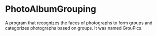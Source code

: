 # PhotoAlbumGrouping
A program that recognizes the faces of photographs to form groups and categorizes photographs based on groups. It was named GrouPics.
